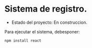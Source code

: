 <h1>Sistema de registro.</h1>

- Estado del proyecto: En construccion.

Para ejecutar el sistema, debesponer:

```npm install react```
